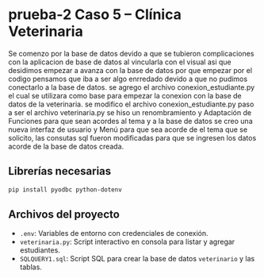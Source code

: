 # prueba-2 Caso 5 – Clínica Veterinaria

Se comenzo por la base de datos devido a que se tubieron complicaciones con la aplicacion de base de datos al vincularla con el visual asi que desidimos empezar a avanza con la base de datos por que empezar por el codigo pensamos que iba a ser algo enrredado devido a que no pudimos conectarlo a la base de datos.
se agrego el archivo conexion_estudiante.py el cual se utilizara como base para empezar la conexion con la base de datos de la veterinaria.
se modifico el archivo conexion_estudiante.py paso a ser el archivo veterinaria.py se hiso un renombramiento y Adaptación de Funciones para que sean acordes al tema y a la base de datos se creo una nueva interfaz de usuario y Menú para que sea acorde de el tema que se solicito, las consutas sql fueron modificadas para que se ingresen los datos acorde de la base de datos creada.

## Librerías necesarias

```bash
pip install pyodbc python-dotenv
```

## Archivos del proyecto

- `.env`: Variables de entorno con credenciales de conexión.
- `veterinaria.py`: Script interactivo en consola para listar y agregar estudiantes.
- `SQLQUERY1.sql`: Script SQL para crear la base de datos `veterinario` y las tablas.
